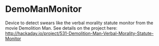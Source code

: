 DemoManMonitor
==============

Device to detect swears like the verbal morality statute monitor from the movie Demolition Man.  See details on the project here: http://hackaday.io/project/531-Demolition-Man-Verbal-Morality-Statute-Monitor
